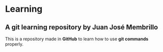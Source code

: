 # Learning
## A git learning repository by Juan José Membrillo

This is a repository made in **GitHub** to learn how to use **git commands** properly.